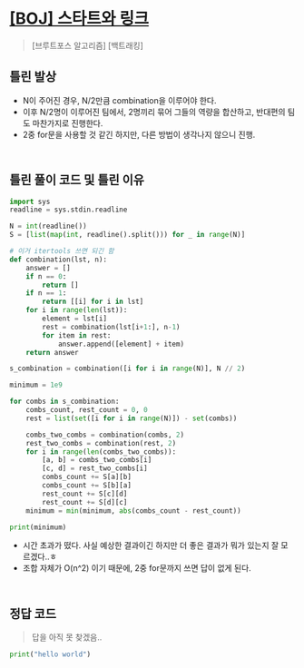 # [[BOJ] 스타트와 링크](https://www.acmicpc.net/problem/14889)

> [브루트포스 알고리즘] [백트래킹]

## 틀린 발상

- N이 주어진 경우, N/2만큼 combination을 이루어야 한다.
- 이후 N/2명이 이루어진 팀에서, 2명끼리 묶어 그들의 역량을 합산하고, 반대편의 팀도 마찬가지로 진행한다.
- 2중 for문을 사용할 것 같긴 하지만, 다른 방법이 생각나지 않으니 진행.

## <br>틀린 풀이 코드 및 틀린 이유

```python
import sys
readline = sys.stdin.readline

N = int(readline())
S = [list(map(int, readline().split())) for _ in range(N)]

# 이거 itertools 쓰면 되긴 함
def combination(lst, n):
    answer = []
    if n == 0:
        return []
    if n == 1:
        return [[i] for i in lst]
    for i in range(len(lst)):
        element = lst[i]
        rest = combination(lst[i+1:], n-1)
        for item in rest:
            answer.append([element] + item)
    return answer

s_combination = combination([i for i in range(N)], N // 2)

minimum = 1e9

for combs in s_combination:
    combs_count, rest_count = 0, 0
    rest = list(set([i for i in range(N)]) - set(combs))

    combs_two_combs = combination(combs, 2)
    rest_two_combs = combination(rest, 2)
    for i in range(len(combs_two_combs)):
        [a, b] = combs_two_combs[i]
        [c, d] = rest_two_combs[i]
        combs_count += S[a][b]
        combs_count += S[b][a]
        rest_count += S[c][d]
        rest_count += S[d][c]
    minimum = min(minimum, abs(combs_count - rest_count))

print(minimum)
```

- 시간 초과가 떴다. 사실 예상한 결과이긴 하지만 더 좋은 결과가 뭐가 있는지 잘 모르겠다..ㅎ
- 조합 자체가 O(n^2) 이기 때문에, 2중 for문까지 쓰면 답이 없게 된다.

## <br>정답 코드

> 답을 아직 못 찾겠음..

```python
print("hello world")
```
